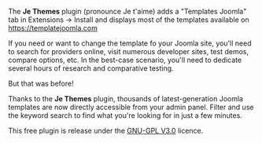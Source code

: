 The **Je Themes** plugin (pronounce Je t'aime) adds a "Templates Joomla" tab in Extensions → Install and displays most of the templates available on https://templatejoomla.com

If you need or want to change the template fo your Joomla site, you'll need to search for providers online, visit numerous developer sites, test demos, compare options, etc. In the best-case scenario, you'll need to dedicate several hours of research and comparative testing.

But that was before!

Thanks to the **Je Themes** plugin, thousands of latest-generation Joomla templates are now directly accessible from your admin panel. Filter and use the keyword search to find what you're looking for in just a few minutes.

This free plugin is release under the [GNU-GPL V3.0](https://www.gnu.org/licenses/gpl-3.0.en.html) licence.
